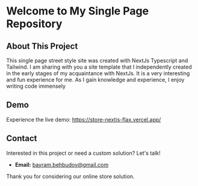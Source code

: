 
# Welcome to My Single Page Repository

## About This Project
This single page street style site was created with NextJs Typescript and Tailwind.
I am sharing with you a site template that I independently created in the early stages of my acquaintance with NextJs. 
It is a very interesting and fun experience for me.
As I gain knowledge and experience, I enjoy writing code immensely


## Demo
Experience the live demo: https://store-nextjs-flax.vercel.app/

## Contact
Interested in this project or need a custom solution? Let's talk!
- **Email:** bayram.behbudov@gmail.com


Thank you for considering our online store solution. 
